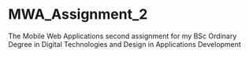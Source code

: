 MWA_Assignment_2
================

The Mobile Web Applications second assignment for my BSc Ordinary Degree in Digital Technologies and Design in Applications Development
